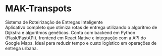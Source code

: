 # MAK-Transpots
Sistema de Roteirização de Entregas Inteligente <br>
Aplicativo completo que otimiza rotas de entrega utilizando o algoritmo de Dijkstra e algoritmos genéticos. Conta com backend em Python (Flask/FastAPI), frontend em React Native e integração com a API do Google Maps. Ideal para reduzir tempo e custo logístico em operações de entrega urbana.
